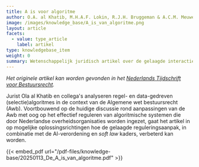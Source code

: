 ```yaml
---
title: A is voor algoritme
author: O.A. al Khatib, M.H.A.F. Lokin, R.J.H. Bruggeman & A.C.M. Meuwese
image: /images/knowledge_base/A_is_van_algoritme.png
layout: article
facets:
  - value: type_article
    label: artikel
type: knowledgebase_item
weight: 0
summary: Wetenschappelijk juridisch artikel over de gelaagde interactie tussen de Algemene wet bestuursrecht (Awb) en algoritmische systemen 
---
```


_Het originele artikel kan worden gevonden in het <a href="https://www.recht.nl/vakliteratuur/staatsrecht/aflevering/39373/nederlands-tijdschrift-voor-bestuursrecht/2024/10/" target="_blank">Nederlands Tijdschrift voor Bestuursrecht</a>._

Jurist Ola al Khatib en collega's analyseren regel- en data-gedreven (selectie)algoritmes in de context van de Algemene wet bestuursrecht (Awb). Voortbouwend op de huidige discussie rond aanpassingen van de Awb met oog op het effectief reguleren van algoritmische systemen die door Nederlandse overheidsorganisaties worden ingezet, gaat het artikel in op mogelijke oplossingsrichtingen hoe de gelaagde reguleringsaanpak, in combinatie met de AI-verordening en _soft law_ kaders, verbeterd kan worden.

{{< embed_pdf url="/pdf-files/knowledge-base/20250113_De_A_is_van_algoritme.pdf" >}}